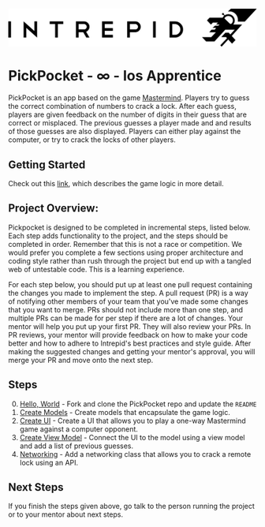 ![pick-pocket-ios](images/intrepid-logo.png)
# PickPocket - ∞ - Ios Apprentice

PickPocket is an app based on the game [Mastermind](ultimate-mastermind-rules.pdf). Players try to guess the correct combination of numbers to crack a lock. After each guess, players are given feedback on the number of digits in their guess that are correct or misplaced. The previous guesses a player made and and results of those guesses are also displayed. Players can either play against the computer, or try to crack the locks of other players.

## Getting Started
Check out this [link](https://docs.google.com/a/intrepid.io/document/d/1Wywului461Y45yPI0grVbXJd6oj6FukvSLCbRmFJaLw/edit?usp=sharing), which describes the game logic in more detail.

## Project Overview:

Pickpocket is designed to be completed in incremental steps, listed below. Each step adds functionality to the project, and the steps should be completed in order. Remember that this is not a race or competition. We would prefer you complete a few sections using proper architecture and coding style rather than rush through the project but end up with a tangled web of untestable code. This is a learning experience.

For each step below, you should put up at least one pull request containing the changes you made to implement the step. A pull request (PR) is a way of notifying other members of your team that you've made some changes that you want to merge. PRs should not include more than one step, and multiple PRs can be made for per step if there are a lot of changes. Your mentor will help you put up your first PR. They will also review your PRs. In PR reviews, your mentor will provide feedback on how to make your code better and how to adhere to Intrepid's best practices and style guide. After making the suggested changes and getting your mentor's approval, you will merge your PR and move onto the next step.

## Steps
0. [Hello, World](steps/step-0.md) - Fork and clone the PickPocket repo and update the `README`
1. [Create Models](steps/step-1.md) - Create models that encapsulate the game logic.
1. [Create UI](steps/step-2.md) - Create a UI that allows you to play a one-way Mastermind game against a computer opponent.
1. [Create View Model](steps/step-3.md) - Connect the UI to the model using a view model and add a list of previous guesses.
1. [Networking](steps/step-4.md) - Add a networking class that allows you to crack a remote lock using an API.
<!-- 1. [Multiplayer]() -->
<!-- 1. [Animations]() -->

## Next Steps
If you finish the steps given above, go talk to the person running the project or to your mentor about next steps.
